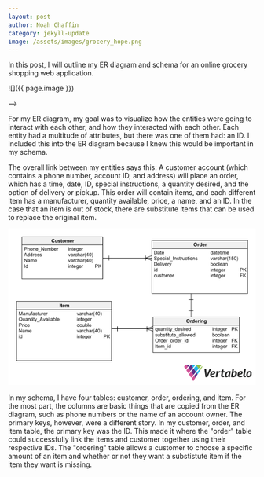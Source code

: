 ```yaml
---
layout: post
author: Noah Chaffin 
category: jekyll-update
image: /assets/images/grocery_hope.png
---
```


In this post, I will outline my ER diagram and schema for an online grocery shopping web application.  


![]({{ page.image }})
<!-- <-- <img src="/grocery_hope.png">  --> -->

For my ER diagram, my goal was to visualize how the entities were going to interact with each other, and how they interacted with each other. Each entity had a multitude of attributes, but there was one of them had: an ID. I included this into the ER diagram because I knew this would be important in my schema. 

The overall link between my entities says this: A customer account (which contains a phone number, account ID, and address) will place an order, which has a time, date, ID, special instructions, a quantity desired, and the option of delivery or pickup. This order will contain items, and each different item has a manufacturer, quantity available, price, a name, and an ID. In the case that an item is out of stock, there are substitute items that can be used to replace the original item. 


<!-- <img src="/Grocery_Store_Data_Model-2023-09-25_22-02.png"> -->
![alt text](/Grocery_Store_Data_Model-2023-09-25_22-02.png "Schema")

In my schema, I have four tables: customer, order, ordering, and item. For the most part, the columns are basic things that are copied from the ER diagram, such as phone numbers or the name of an account owner. The primary keys, however, were a different story. In my customer, order, and item table, the primary key was the ID. This made it where the "order" table could successfully link the items and customer together using their respective IDs. The "ordering" table allows a customer to choose a specific amount of an item and whether or not they want a substistute item if the item they want is missing.